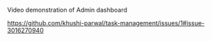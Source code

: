 Video demonstration of Admin dashboard

https://github.com/khushi-parwal/task-management/issues/1#issue-3016270940
